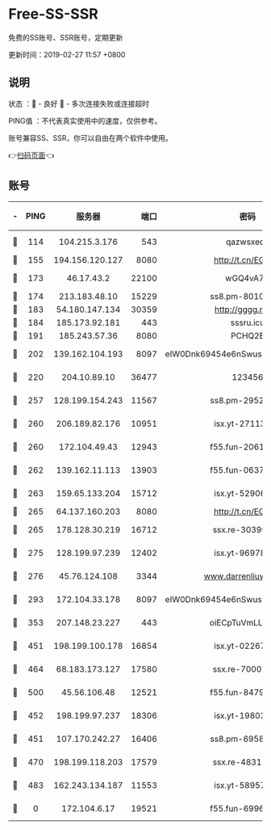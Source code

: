# Free-SS-SSR

免费的SS账号、SSR账号，定期更新

更新时间：2019-02-27 11:57 +0800

## 说明

状态     ：🙂 - 良好 🙁 - 多次连接失败或连接超时

PING值   ：不代表真实使用中的速度，仅供参考。

账号兼容SS、SSR，你可以自由在两个软件中使用。

👉[扫码页面](https://liesauer.github.io/free-ss-ssr.github.io/)👈

## 账号

|-|PING|服务器|端口|密码|加密方式|区域|
|:----:|:----:|:-----:|-----:|:----:|:----:|:----:|
|🙂|114|104.215.3.176|543|qazwsxedc|aes-256-gcm|JP|
|🙂|155|194.156.120.127|8080|http://t.cn/EGJIyrl|rc4-md5|RU|
|🙂|173|46.17.43.2|22100|wGQ4vA7D|aes-256-gcm|RU|
|🙂|174|213.183.48.10|15229|ss8.pm-80109234|rc4-md5|RU|
|🙂|183|54.180.147.134|30359|http://gggg.rocks|chacha20|KR|
|🙂|184|185.173.92.181|443|sssru.icu|rc4-md5|RU|
|🙂|191|185.243.57.36|8080|PCHQ2E|rc4-md5|US|
|🙂|202|139.162.104.193|8097|eIW0Dnk69454e6nSwuspv9DmS201tQ0D|aes-256-cfb|JP|
|🙂|220|204.10.89.10|36477|123456|aes-256-cfb|US|
|🙂|257|128.199.154.243|11567|ss8.pm-29529398|aes-256-cfb|SG|
|🙂|260|206.189.82.176|10951|isx.yt-27113365|aes-256-cfb|SG|
|🙂|260|172.104.49.43|12943|f55.fun-20618102|aes-256-cfb|SG|
|🙂|262|139.162.11.113|13903|f55.fun-06375860|aes-256-cfb|SG|
|🙂|263|159.65.133.204|15712|isx.yt-52906154|aes-256-cfb|SG|
|🙂|265|64.137.160.203|8080|http://t.cn/EGJIyrl|rc4-md5|CA|
|🙂|265|178.128.30.219|16712|ssx.re-30399462|aes-256-cfb|SG|
|🙂|275|128.199.97.239|12402|isx.yt-96978808|aes-256-cfb|SG|
|🙂|276|45.76.124.108|3344|www.darrenliuwei.com|aes-256-cfb|AU|
|🙂|293|172.104.33.178|8097|eIW0Dnk69454e6nSwuspv9DmS201tQ0D|aes-256-cfb|SG|
|🙂|353|207.148.23.227|443|oiECpTuVmLLxk4Ts|aes-256-cfb|US|
|🙂|451|198.199.100.178|16854|isx.yt-02267760|aes-256-cfb|US|
|🙂|464|68.183.173.127|17580|ssx.re-70007414|aes-256-cfb|US|
|🙂|500|45.56.106.48|12521|f55.fun-84790716|aes-256-cfb|US|
|🙂|452|198.199.97.237|18306|isx.yt-19803793|aes-256-cfb|US|
|🙁|451|107.170.242.27|16406|ss8.pm-69587797|aes-256-cfb|US|
|🙁|470|198.199.118.203|17579|ssx.re-48311289|aes-256-cfb|US|
|🙁|483|162.243.134.187|11553|isx.yt-58957089|aes-256-cfb|US|
|🙁|0|172.104.6.17|19521|f55.fun-69966470|aes-256-cfb|US|
